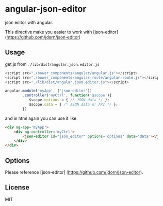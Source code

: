 # angular-json-editor

json editor with angular.

This directive make you easier to work with [json-editor] (https://github.com/jdorn/json-editor)

## Usage

get js from `./lib/dist/angular.json.editor.js`

```javascript
<script src="./bower_components/angular/angular.js"></script>
<script src="./bower_components/angular-route/angular-route.js"></script>
<script src="./lib/dist/angular.json.editor.js"></script>

angular.module('myApp', ['json-editor'])
        .controller('myCtrl', function('$scope'){
           $scope.options = { /* JSON data */ };
           $scope.data = { /* JSON data or API */ };
        })
```
and in html again you can use it like:

```html
<div ng-app='myApp'>
    <div ng-controller='myCtrl'>
        <json-editor id="json_editor" options='options' data='data'></json-editor>
    </div>
</div>
```

## Options

Please reference [json-editor] (https://github.com/jdorn/json-editor).

## License

MIT

